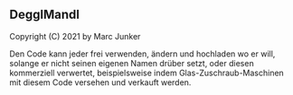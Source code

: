 DegglMandl
----------

Copyright (C) 2021 by Marc Junker
  
Den Code kann jeder frei verwenden, ändern und hochladen wo er will, solange er nicht 
seinen eigenen Namen drüber setzt, oder diesen kommerziell verwertet, beispielsweise
indem Glas-Zuschraub-Maschinen mit diesem Code versehen und verkauft werden.
